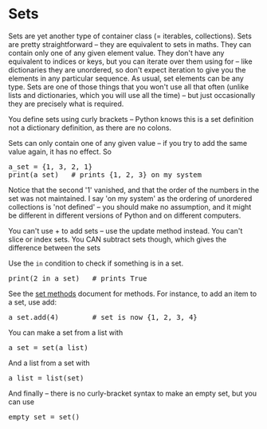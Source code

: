 Sets
==========

Sets are yet another type of container class (= iterables, collections). 
Sets are pretty straightforward – they are equivalent to sets in maths. They can contain only one of any given element value. 
They don't have any equivalent to indices or keys, but you can iterate over them using for – like dictionaries they are unordered, 
so don't expect iteration to give you the elements in any particular sequence. As usual, set elements can be any type. 
Sets are one of those things that you won't use all that often (unlike lists and dictionaries, which you will use all the time) 
– but just occasionally they are precisely what is required.

You define sets using curly brackets – Python knows this is a set definition not a dictionary definition, as there are no colons.

Sets can only contain one of any given value – if you try to add the same value again, it has no effect. So

<pre>a_set = {1, 3, 2, 1}
print(a_set)   # prints {1, 2, 3} on my system
</pre>

Notice that the second '1' vanished, and that the order of the numbers in the set was not maintained. 
I say 'on my system' as the ordering of unordered collections is 'not defined' – you should make no assumption, 
and it might be different in different versions of Python and on different computers.

You can't use + to add sets – use the update method instead. You can't slice or index sets. You CAN subtract sets though, which gives the difference between the sets

Use the `in` condition to check if something is in a set.

<pre>print(2 in a_set)   # prints True
</pre>

See the [set methods](set_methods.md) document for methods. For instance, to add an item to a set, use add:

<pre>a_set.add(4)        # set is now {1, 2, 3, 4}
</pre>

You can make a set from a list with

<pre>a_set = set(a_list)
</pre>

And a list from a set with

<pre>a_list = list(set)
</pre>

And finally – there is no curly-bracket syntax to make an empty set, but you can use

<pre>empty_set = set()
</pre>
